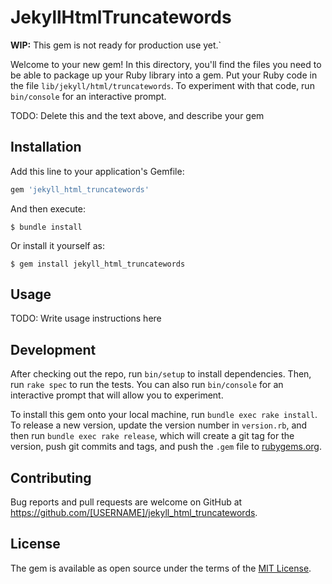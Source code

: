 # JekyllHtmlTruncatewords

**WIP:** This gem is not ready for production use yet.`

Welcome to your new gem! In this directory, you'll find the files you need to be able to package up your Ruby library into a gem. Put your Ruby code in the file `lib/jekyll/html/truncatewords`. To experiment with that code, run `bin/console` for an interactive prompt.

TODO: Delete this and the text above, and describe your gem

## Installation

Add this line to your application's Gemfile:

```ruby
gem 'jekyll_html_truncatewords'
```

And then execute:

    $ bundle install

Or install it yourself as:

    $ gem install jekyll_html_truncatewords

## Usage

TODO: Write usage instructions here

## Development

After checking out the repo, run `bin/setup` to install dependencies. Then, run `rake spec` to run the tests. You can also run `bin/console` for an interactive prompt that will allow you to experiment.

To install this gem onto your local machine, run `bundle exec rake install`. To release a new version, update the version number in `version.rb`, and then run `bundle exec rake release`, which will create a git tag for the version, push git commits and tags, and push the `.gem` file to [rubygems.org](https://rubygems.org).

## Contributing

Bug reports and pull requests are welcome on GitHub at https://github.com/[USERNAME]/jekyll_html_truncatewords.


## License

The gem is available as open source under the terms of the [MIT License](https://opensource.org/licenses/MIT).
